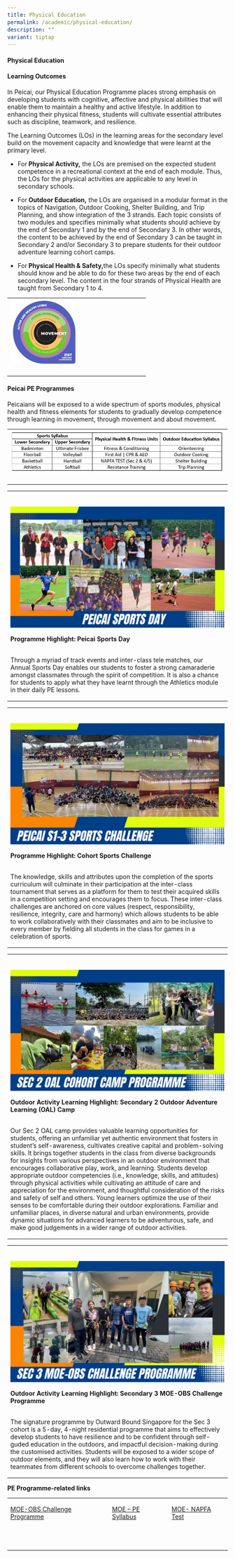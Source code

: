 ```yaml
---
title: Physical Education
permalink: /academic/physical-education/
description: ""
variant: tiptap
---
```

<h4><strong>Physical Education</strong></h4>
<h4><strong>Learning Outcomes</strong></h4>
<p></p>
<p>In Peicai, our Physical Education Programme places strong emphasis on
developing students with cognitive, affective and physical abilities that
will enable them to maintain a healthy and active lifestyle. In addition
to enhancing their physical fitness, students will cultivate essential
attributes such as discipline, teamwork, and resilience.</p>
<p>The Learning Outcomes (LOs) in the learning areas for the secondary level
build on the movement capacity and knowledge that were learnt at the primary
level.
<br>
</p>
<ul data-tight="true" class="tight">
<li>
<p>For<strong>&nbsp;Physical Activity,</strong>&nbsp;the LOs are premised
on the expected student competence in a recreational context at the end
of each module. Thus, the LOs for the physical activities are applicable
to any level in secondary schools.
<br>
</p>
</li>
<li>
<p>For<strong>&nbsp;Outdoor Education,</strong>&nbsp;the LOs are organised
in a modular format in the topics of Navigation, Outdoor Cooking, Shelter
Building, and Trip Planning, and show integration of the 3 strands. Each
topic consists of two modules and specifies minimally what students should
achieve by the end of Secondary 1 and by the end of Secondary 3. In other
words, the content to be achieved by the end of Secondary 3 can be taught
in Secondary 2 and/or Secondary 3 to prepare students for their outdoor
adventure learning cohort camps.
<br>
</p>
</li>
<li>
<p>For<strong>&nbsp;Physical Health &amp; Safety,</strong>the LOs specify
minimally what students should know and be able to do for these two areas
by the end of each secondary level. The content in the four strands of
Physical Health are taught from Secondary 1 to 4.
<br>
</p>
</li>
</ul>
<p></p>
<table style="minWidth: 25px">
<colgroup>
<col>
</colgroup>
<tbody>
<tr>
<td rowspan="1" colspan="1">
<div class="isomer-image-wrapper">
<img style="width: 50%;" height="auto" width="100%" src="/images/Physical_Education_1.jpg">
</div>
</td>
</tr>
<tr>
<td rowspan="1" colspan="1">
<p></p>
</td>
</tr>
</tbody>
</table>
<p></p>
<h4><strong>Peicai PE Programmes</strong></h4>
<p>Peicaians will be exposed to a wide spectrum of sports modules, physical
health and fitness elements for students to gradually develop competence
through learning in movement, through movement and about movement.</p>
<table style="minWidth: 25px">
<colgroup>
<col>
</colgroup>
<tbody>
<tr>
<td rowspan="1" colspan="1">
<div class="isomer-image-wrapper">
<img style="width: 100%;" height="auto" width="100%" src="/images/Physical_Education_2.JPG">
</div>
</td>
</tr>
<tr>
<td rowspan="1" colspan="1">
<p></p>
</td>
</tr>
</tbody>
</table>
<table style="minWidth: 25px">
<colgroup>
<col>
</colgroup>
<tbody>
<tr>
<td rowspan="1" colspan="1">
<p></p>
</td>
</tr>
<tr>
<td rowspan="1" colspan="1">
<p></p>
<div class="isomer-image-wrapper">
<img style="width: 100%" height="auto" width="100%" alt="" src="/images/Academic/phy_edu_2024_1.jpg">
</div>
<p><strong>Programme Highlight: Peicai Sports Day</strong>
<br>
<br>
</p>
<p>Through a myriad of track events and inter-class tele matches, our Annual
Sports Day enables our students to foster a strong camaraderie amongst
classmates through the spirit of competition. It is also a chance for students
to apply what they have learnt through the Athletics module in their daily
PE lessons.</p>
</td>
</tr>
</tbody>
</table>
<table style="minWidth: 25px">
<colgroup>
<col>
</colgroup>
<tbody>
<tr>
<td rowspan="1" colspan="1">
<p></p>
</td>
</tr>
<tr>
<td rowspan="1" colspan="1">
<p></p>
<div class="isomer-image-wrapper">
<img style="width: 100%" height="auto" width="100%" alt="" src="/images/Academic/phy_edu_2024_2.jpg">
</div>
<p><strong>Programme Highlight: Cohort Sports Challenge</strong>
<br>
<br>
</p>
<p>The knowledge, skills and attributes upon the completion of the sports
curriculum will culminate in their participation at the inter-class tournament
that serves as a platform for them to test their acquired skills in a competition
setting and encourages them to focus. These inter-class challenges are
anchored on core values (respect, responsibility, resilience, integrity,
care and harmony) which allows students to be able to work collaboratively
with their classmates and aim to be inclusive to every member by fielding
all students in the class for games in a celebration of sports.</p>
</td>
</tr>
</tbody>
</table>
<table style="minWidth: 25px">
<colgroup>
<col>
</colgroup>
<tbody>
<tr>
<td rowspan="1" colspan="1">
<p></p>
</td>
</tr>
<tr>
<td rowspan="1" colspan="1">
<p></p>
<div class="isomer-image-wrapper">
<img style="width: 100%" height="auto" width="100%" alt="" src="/images/Academic/phy_edu_2024_3.jpg">
</div>
<p><strong>Outdoor Activity Learning Highlight: Secondary 2 Outdoor Adventure Learning (OAL) Camp</strong>
<br>
<br>
</p>
<p>Our Sec 2 OAL camp provides valuable learning opportunities for students,
offering an unfamiliar yet authentic environment that fosters in student’s
self-awareness, cultivates creative capital and problem-solving skills.
It brings together students in the class from diverse backgrounds for insights
from various perspectives in an outdoor environment that encourages collaborative
play, work, and learning. Students develop appropriate outdoor competencies
(i.e., knowledge, skills, and attitudes) through physical activities while
cultivating an attitude of care and appreciation for the environment, and
thoughtful consideration of the risks and safety of self and others. Young
learners optimize the use of their senses to be comfortable during their
outdoor explorations. Familiar and unfamiliar places, in diverse natural
and urban environments, provide dynamic situations for advanced learners
to be adventurous, safe, and make good judgements in a wider range of outdoor
activities.</p>
</td>
</tr>
</tbody>
</table>
<table style="minWidth: 25px">
<colgroup>
<col>
</colgroup>
<tbody>
<tr>
<td rowspan="1" colspan="1">
<p></p>
</td>
</tr>
<tr>
<td rowspan="1" colspan="1">
<p></p>
<div class="isomer-image-wrapper">
<img style="width: 100%" height="auto" width="100%" alt="" src="/images/Academic/phy_edu_2024_4.jpg">
</div>
<p><strong>Outdoor Activity Learning Highlight: Secondary 3 MOE-OBS Challenge Programme</strong>
<br>
<br>
</p>
<p>The signature programme by Outward Bound Singapore for the Sec 3 cohort
is a 5-day, 4-night residential programme that aims to effectively develop
students to have resilience and to be confident through self-guded education
in the outdoors, and impactful decision-making during the customised activities.
Students will be exposed to a wider scope of outdoor elements, and they
will also learn how to work with their teammates from different schools
to overcome challenges together.</p>
</td>
</tr>
</tbody>
</table>
<p><strong>PE Programme-related links</strong>
</p>
<table style="minWidth: 75px">
<colgroup>
<col>
<col>
<col>
</colgroup>
<tbody>
<tr>
<td rowspan="1" colspan="1">
<p><a href="https://www.nyc.gov.sg/moc/Programme" rel="noopener noreferrer nofollow" target="_blank">MOE-OBS Challenge Programme</a>
</p>
</td>
<td rowspan="1" colspan="1">
<p><a href="https://www.moe.gov.sg/-/media/files/secondary/syllabuses/pe/2024-physical-education-primary-secondary-and-preuniversity-syllabus.pdf" rel="noopener noreferrer nofollow" target="_blank">MOE – PE Syllabus</a>
</p>
</td>
<td rowspan="1" colspan="1">
<p><a href="https://www.moe.gov.sg/faq?categoryid=9DB054E97C364732865169337F0BD1F6&amp;faqid=82C93B505547425F87B4CC0C17A085B2" rel="noopener noreferrer nofollow" target="_blank">MOE- NAPFA Test</a>
</p>
</td>
</tr>
<tr>
<td rowspan="1" colspan="1">
<p>&nbsp;</p>
</td>
<td rowspan="1" colspan="1">
<p></p>
</td>
<td rowspan="1" colspan="1">
<p></p>
</td>
</tr>
</tbody>
</table>
<p></p>